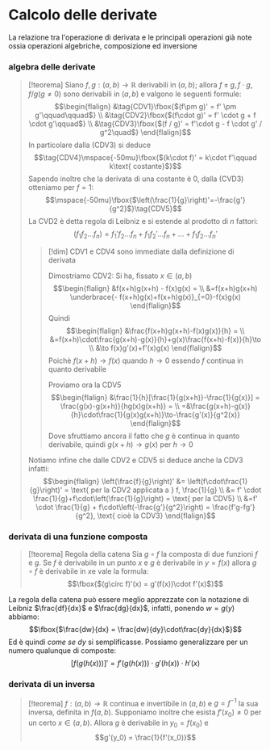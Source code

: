 # Calcolo delle derivate
La relazione tra l'operazione di derivata e le principali operazioni già note ossia operazioni algebriche, composizione ed inversione

### algebra delle derivate
>[!teorema]
>Siano $f,g : (a,b) \to\mathbb R$ derivabili in $(a,b)$; allora $f \pm g,f\cdot g, f / g (g \neq 0)$ sono derivabili in $(a,b)$ e valgono le seguenti formule:
>$$\begin{flalign}
>&\tag{CDV1}\fbox{$(f\pm g)' = f' \pm g'\qquad\qquad$} \\
>&\tag{CDV2}\fbox{$(f\cdot g)' = f' \cdot g + f \cdot g'\qquad$} \\
>&\tag{CDV3}\fbox{$(f / g)' = f'\cdot g - f \cdot g' / g^2\quad$}
>\end{flalign}$$
>In particolare dalla $\text{(CDV3)}$ si deduce
>$$\tag{CDV4}\mspace{-50mu}\fbox{$(k\cdot f)' = k\cdot f'\qquad k\text{ costante}$}$$
>Sapendo inoltre che la derivata di una costante è $0$, dalla $\text{(CVD3)}$ otteniamo per $f  = 1$:
>$$\mspace{-50mu}\fbox{$\left(\frac{1}{g}\right)'=-\frac{g'}{g^2}$}\tag{CDV5}$$ 
>La $\text{CVD2}$ è detta regola di Leibniz e si estende al prodotto di $n$ fattori:
>$$(f_1f_2\ldots f_n) = f_1'f_2\ldots f_n+f_1f_2'\ldots f_n + \ldots + f_1f_2 \ldots f_n'$$
>
>>[!dim]
>>$\text{CDV1 e CDV4}$ sono immediate dalla definizione di derivata
>>
>>Dimostriamo $\text{CDV2}$:
>>Si ha, fissato $x \in (a,b)$
>>$$\begin{flalign}
>>&f(x+h)g(x+h) - f(x)g(x) = \\
>>&=f(x+h)g(x+h) \underbrace{- f(x+h)g(x)+f(x+h)g(x)}_{=0}-f(x)g(x)
>>\end{flalign}$$
>>Quindi
>>$$\begin{flalign}
>>&\frac{f(x+h)g(x+h)-f(x)g(x)}{h} = \\
>>&=f(x+h)\cdot\frac{g(x+h)-g(x)}{h}+g(x)\frac{f(x+h)-f(x)}{h}\to \\
>>&\to f(x)g'(x)+f'(x)g(x)
>>\end{flalign}$$
>>Poichè $f(x+h)\to f(x)$ quando $h\to0$ essendo $f$ continua in quanto derivabile
>>
>>Proviamo ora la $\text{CDV5}$
>>$$\begin{flalign}
>>&\frac{1}{h}[\frac{1}{g(x+h)}-\frac{1}{g(x)}] = \frac{g(x)-g(x+h)}{hg(x)g(x+h)} = \\
>>=&\frac{g(x+h)-g(x)}{h}\cdot\frac{1}{g(x)g(x+h)}\to-\frac{g'(x)}{g^2(x)}
>>\end{flalign}$$
>Dove sfruttiamo ancora il fatto che $g$ è continua in quanto derivabile, quindi $g(x+h)\to g(x)$ per $h\to0$
>
>Notiamo infine che dalle $\text{CDV2 e CDV5}$ si deduce anche la $\text{CDV3}$ infatti:
>$$\begin{flalign}
>\left(\frac{f}{g}\right)' &= \left(f\cdot\frac{1}{g}\right)' = \text{ per la CDV2 applicata a } f, \frac{1}{g} \\
>&= f' \cdot \frac{1}{g}+f\cdot\left(\frac{1}{g}\right) = \text{ per la CDV5} \\
>&=f' \cdot \frac{1}{g} + f\cdot\left(-\frac{g'}{g^2}\right) = \frac{f'g-fg'}{g^2}, \text{ cioè la CDV3}
>\end{flalign}$$


### derivata di una funzione composta

>[!teorema] Regola della catena
>Sia $g\circ f$ la composta di due funzioni $f$ e $g$. Se $f$ è derivabile in un punto $x$ e $g$ è derivabile in $y=f(x)$ allora $g \circ f$ è derivabile in $x$e vale la formula:
>$$\fbox{$(g\circ f)'(x) = g'(f(x))\cdot f'(x)$}$$

La regola della catena può essere meglio apprezzate con la notazione di Leibniz $\frac{df}{dx}$ e $\frac{dg}{dx}$, infatti, ponendo $w = g(y)$ abbiamo:
$$\fbox{$\frac{dw}{dx} = \frac{dw}{dy}\cdot\frac{dy}{dx}$}$$
Ed è quindi *come se* $dy$ si semplificasse.
Possiamo generalizzare per un numero qualunque di composte:
$$[f(g(h(x)))]' =f'(g(h(x)))\cdot g'(h(x)) \cdot h'(x)$$

### derivata di un inversa
 >[!teorema]
 >$f : (a,b) \to \mathbb R$ continua e invertibile in $(a,b)$ e $g=f^{-1}$ la sua inversa, definita in $f(a,b)$. Supponiamo inoltre che esista $f'(x_0)\neq0$ per un certo $x\in(a,b)$. Allora $g$ è derivabile in $y_0 = f(x_0)$ e
 >$$g'(y_0) = \frac{1}{f'(x_0)}$$
 